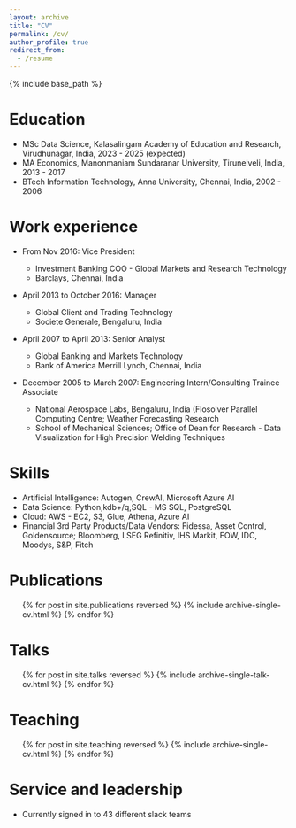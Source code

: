 ```yaml
---
layout: archive
title: "CV"
permalink: /cv/
author_profile: true
redirect_from:
  - /resume
---
```


{% include base_path %}

Education
======
* MSc Data Science, Kalasalingam Academy of Education and Research, Virudhunagar, India, 2023 - 2025 (expected)
* MA Economics, Manonmaniam Sundaranar University, Tirunelveli, India, 2013 - 2017
* BTech Information Technology, Anna University, Chennai, India, 2002 - 2006

Work experience
======
* From Nov 2016: Vice President
  * Investment Banking COO - Global Markets and Research Technology
  * Barclays, Chennai, India

* April 2013 to October 2016: Manager
  * Global Client and Trading Technology
  * Societe Generale, Bengaluru, India

* April 2007 to April 2013: Senior Analyst
  * Global Banking and Markets Technology
  * Bank of America Merrill Lynch, Chennai, India
 
* December 2005 to March 2007: Engineering Intern/Consulting Trainee Associate
  * National Aerospace Labs, Bengaluru, India (Flosolver Parallel Computing Centre; Weather Forecasting Research
  * School of Mechanical Sciences; Office of Dean for Research - Data Visualization for High Precision Welding Techniques 
  
Skills
======
* Artificial Intelligence: Autogen, CrewAI, Microsoft Azure AI
* Data Science: Python,kdb+/q,SQL - MS SQL, PostgreSQL
* Cloud: AWS - EC2, S3, Glue, Athena, Azure AI 
* Financial 3rd Party Products/Data Vendors: Fidessa, Asset Control, Goldensource; Bloomberg, LSEG Refinitiv, IHS Markit, FOW, IDC, Moodys, S&P, Fitch

Publications
======
  <ul>{% for post in site.publications reversed %}
    {% include archive-single-cv.html %}
  {% endfor %}</ul>
  
Talks
======
  <ul>{% for post in site.talks reversed %}
    {% include archive-single-talk-cv.html  %}
  {% endfor %}</ul>
  
Teaching
======
  <ul>{% for post in site.teaching reversed %}
    {% include archive-single-cv.html %}
  {% endfor %}</ul>
  
Service and leadership
======
* Currently signed in to 43 different slack teams
